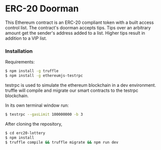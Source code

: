 # ERC-20 Doorman

This Ethereum contract is an ERC-20 compliant token with a built access control list. The contract's doorman accepts tips. Tips over an arbitrary amount get the sender's address added to a list. Higher tips result in addition to a VIP list.

### Installation

Requirements:
```sh
$ npm install -g truffle
$ npm install -g ethereumjs-testrpc
```

testrpc is used to simulate the ethereum blockchain in a dev environment.
truffle will compile and migrate our smart contracts to the testrpc blockchain.

In its own terminal window run:
```sh
$ testrpc --gasLimit 100000000 -b 3
```

After cloning the repository,
```sh
$ cd erc20-lottery
$ npm install
$ truffle compile && truffle migrate && npm run dev
```
